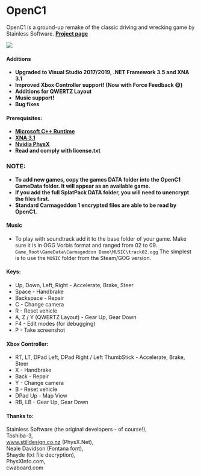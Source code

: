 # OpenC1

OpenC1 is a ground-up remake of the classic driving and wrecking game by Stainless Software.
**[Project page](http://1amstudios.com/projects/openc1)**

![](https://user-images.githubusercontent.com/1466920/57499555-5cff8080-72e0-11e9-8188-1424f1a40ae5.PNG)

#### Additions
- **Upgraded to Visual Studio 2017/2019, .NET Framework 3.5 and XNA 3.1**
- **Improved Xbox Controller support! (Now with Force Feedback 😋)**
- **Additions for QWERTZ Layout**
- **Music support!**
- **Bug fixes**

#### Prerequisites:
 * **[Microsoft C++ Runtime](https://aka.ms/vs/16/release/vc_redist.x86.exe)**
 * **[XNA 3.1](https://www.microsoft.com/en-us/download/details.aspx?id=15163)**
 * **[Nvidia PhysX](https://www.nvidia.com/object/physx-9.18.0907-driver.html)**
 * **Read and comply with license.txt**

 ### NOTE:
* **To add new games, copy the games DATA folder into the OpenC1 GameData folder.  It will appear as an available game.**
* **If you add the full SplatPack DATA folder, you will need to unencrypt the files first.**
* **Standard Carmageddon 1 encrypted files are able to be read by OpenC1.**

#### Music
* To play with soundtrack add it to the base folder of your game. Make sure it is in OGG Vorbis format and ranged from 02 to 09. `Game_Root\GameData\Carmageddon Demo\MUSIC\track02.ogg`
The simplest is to use the `MUSIC` folder from the Steam/GOG version.

#### Keys:
 * Up, Down, Left, Right - Accelerate, Brake, Steer
 * Space - Handbrake
 * Backspace - Repair
 * C - Change camera
 * R - Reset vehicle
 * A, Z / Y (QWERTZ Layout) - Gear Up, Gear Down
 * F4 - Edit modes (for debugging)
 * P - Take screenshot

 #### Xbox Controller:
 * RT, LT, DPad Left, DPad Right / Left ThumbStick - Accelerate, Brake, Steer
 * X - Handbrake
 * Back - Repair
 * Y - Change camera
 * B - Reset vehicle
 * DPad Up - Map View
 * RB, LB - Gear Up, Gear Down

#### Thanks to: 
  Stainless Software (the original developers - of course!), 
  <br/>
  Toshiba-3, 
  <br/>
  www.stilldesign.co.nz (PhysX.Net), 
  <br/>
  Neale Davidson (Fontana font),
  <br/>
  Shayde (txt file decryption),
  <br/>
  PhysXInfo.com, 
  <br/>
  cwaboard.com